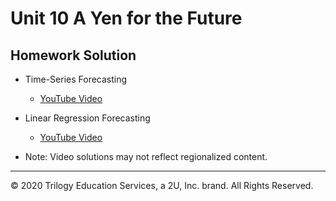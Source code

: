 # Unit 10 A Yen for the Future
## Homework Solution

* Time-Series Forecasting

  * [YouTube Video](https://youtu.be/P4CnCJMtmVg)

* Linear Regression Forecasting

  * [YouTube Video](https://youtu.be/qN8Ogy6XCyM)

* Note: Video solutions may not reflect regionalized content.

---
© 2020 Trilogy Education Services, a 2U, Inc. brand. All Rights Reserved.
